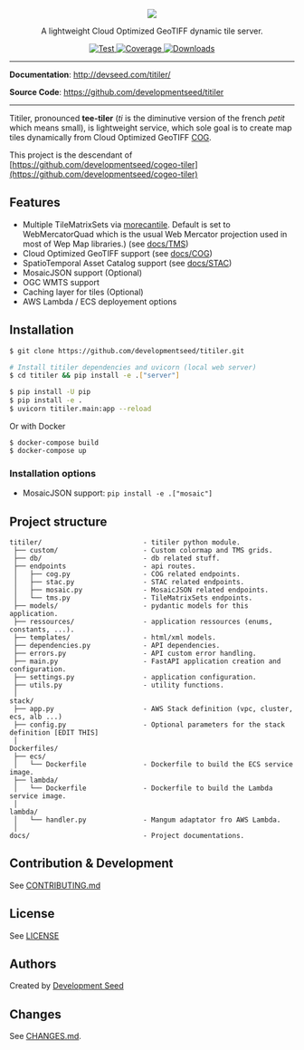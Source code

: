 <p align="center">
  <img src="https://user-images.githubusercontent.com/10407788/84913491-99c3ac80-b088-11ea-846d-75db9e3ab31c.jpg"/>
  <p align="center">A lightweight Cloud Optimized GeoTIFF dynamic tile server.</p>
</p>

<p align="center">
  <a href="https://circleci.com/gh/developmentseed/titiler" target="_blank">
      <img src="https://circleci.com/gh/developmentseed/titiler.svg?style=svg" alt="Test">
  </a>
  <a href="https://codecov.io/gh/developmentseed/titiler" target="_blank">
      <img src="https://codecov.io/gh/developmentseed/titiler/branch/master/graph/badge.svg" alt="Coverage">
  </a>
  <a href="https://github.com/developmentseed/titiler/blob/master/LICENSE" target="_blank">
      <img src="https://img.shields.io/github/license/developmentseed/titiler.svg" alt="Downloads">
  </a>
</p>

---

**Documentation**: <a href="http://devseed.com/titiler/" target="_blank">http://devseed.com/titiler/</a>

**Source Code**: <a href="https://github.com/developmentseed/titiler" target="_blank">https://github.com/developmentseed/titiler</a>

---

Titiler, pronounced **tee-tiler** (*ti* is the diminutive version of the french *petit* which means small), is lightweight service, which sole goal is to create map tiles dynamically from Cloud Optimized GeoTIFF [COG](cogeo.org).

This project is the descendant of [https://github.com/developmentseed/cogeo-tiler](https://github.com/developmentseed/cogeo-tiler)


## Features

- Multiple TileMatrixSets via [morecantile](https://github.com/developmentseed/morecantile). Default is set to WebMercatorQuad which is the usual Web Mercator projection used in most of Wep Map libraries.) (see [docs/TMS](/docs/TMS.md))
- Cloud Optimized GeoTIFF support (see [docs/COG](/docs/COG.md))
- SpatioTemporal Asset Catalog support (see [docs/STAC](/docs/STAC.md))
- MosaicJSON support (Optional)
- OGC WMTS support
- Caching layer for tiles (Optional)
- AWS Lambda / ECS deployement options

## Installation

```bash
$ git clone https://github.com/developmentseed/titiler.git

# Install titiler dependencies and uvicorn (local web server)
$ cd titiler && pip install -e .["server"]

$ pip install -U pip
$ pip install -e .
$ uvicorn titiler.main:app --reload
```

Or with Docker
```
$ docker-compose build
$ docker-compose up 
```

### Installation options
 
- MosaicJSON support: `pip install -e .["mosaic"]`


## Project structure

```
titiler/                         - titiler python module.
 ├── custom/                     - Custom colormap and TMS grids.
 ├── db/                         - db related stuff.
 ├── endpoints                   - api routes.
 │   ├── cog.py                  - COG related endpoints.
 │   ├── stac.py                 - STAC related endpoints.
 │   ├── mosaic.py               - MosaicJSON related endpoints.
 │   └── tms.py                  - TileMatrixSets endpoints.
 ├── models/                     - pydantic models for this application.
 ├── ressources/                 - application ressources (enums, constants, ...).
 ├── templates/                  - html/xml models.
 ├── dependencies.py             - API dependencies.
 ├── errors.py                   - API custom error handling.
 ├── main.py                     - FastAPI application creation and configuration.
 ├── settings.py                 - application configuration.
 ├── utils.py                    - utility functions.
 │
stack/
 ├── app.py                      - AWS Stack definition (vpc, cluster, ecs, alb ...)
 ├── config.py                   - Optional parameters for the stack definition [EDIT THIS]
 │
Dockerfiles/
 ├── ecs/
 │   └── Dockerfile              - Dockerfile to build the ECS service image.
 ├── lambda/
 │   └── Dockerfile              - Dockerfile to build the Lambda service image.
 │
lambda/
 │   └── handler.py              - Mangum adaptator fro AWS Lambda.
 │
docs/                            - Project documentations.
```

## Contribution & Development

See [CONTRIBUTING.md](https://github.com/developmentseed/titiler/blob/master/CONTRIBUTING.md)

## License

See [LICENSE](https://github.com/developmentseed/titiler/blob/master/LICENSE)

## Authors

Created by [Development Seed](<http://developmentseed.org>)

## Changes

See [CHANGES.md](https://github.com/developmentseed/titiler/blob/master/CHANGES.md).
